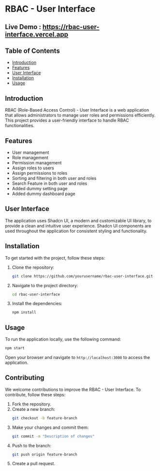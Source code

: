 
# RBAC - User Interface

## Live Demo : https://rbac-user-interface.vercel.app

## Table of Contents

- [Introduction](#introduction)
- [Features](#features)
- [User Interface](#user-interface)
- [Installation](#installation)
- [Usage](#usage)


## Introduction

RBAC (Role-Based Access Control) - User Interface is a web application that allows administrators to manage user roles and permissions efficiently. This project provides a user-friendly interface to handle RBAC functionalities.

## Features

- User management
- Role management
- Permission management
- Assign roles to users
- Assign permissions to roles
- Sorting and filtering in both user and roles
- Search Feature in both user and roles
- Added dummy setting page
- Added dummy dashboard page 


## User Interface

The application uses Shadcn UI, a modern and customizable UI library, to provide a clean and intuitive user experience. Shadcn UI components are used throughout the application for consistent styling and functionality.

## Installation

To get started with the project, follow these steps:

1. Clone the repository:
    ```bash
    git clone https://github.com/yourusername/rbac-user-interface.git
    ```
2. Navigate to the project directory:
    ```bash
    cd rbac-user-interface
    ```
3. Install the dependencies:
    ```bash
    npm install
    ```

## Usage

To run the application locally, use the following command:
```bash
npm start
```
Open your browser and navigate to `http://localhost:3000` to access the application.

## Contributing

We welcome contributions to improve the RBAC - User Interface. To contribute, follow these steps:

1. Fork the repository.
2. Create a new branch:
    ```bash
    git checkout -b feature-branch
    ```
3. Make your changes and commit them:
    ```bash
    git commit -m "Description of changes"
    ```
4. Push to the branch:
    ```bash
    git push origin feature-branch
    ```
5. Create a pull request.
